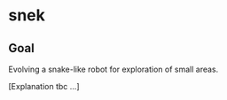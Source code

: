# snek

## Goal

Evolving a snake-like robot for exploration of small areas.

[Explanation tbc ...]
